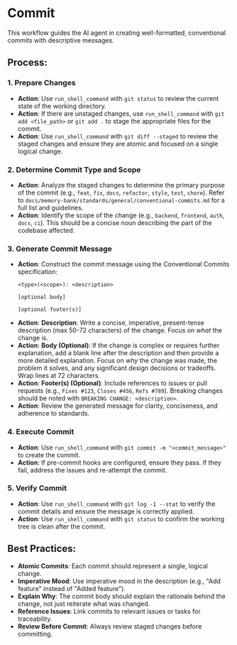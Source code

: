 # Commit

This workflow guides the AI agent in creating well-formatted, conventional commits with descriptive messages.

## Process:

### 1. Prepare Changes
*   **Action**: Use `run_shell_command` with `git status` to review the current state of the working directory.
*   **Action**: If there are unstaged changes, use `run_shell_command` with `git add <file_path>` or `git add .` to stage the appropriate files for the commit.
*   **Action**: Use `run_shell_command` with `git diff --staged` to review the staged changes and ensure they are atomic and focused on a single logical change.

### 2. Determine Commit Type and Scope
*   **Action**: Analyze the staged changes to determine the primary purpose of the commit (e.g., `feat`, `fix`, `docs`, `refactor`, `style`, `test`, `chore`). Refer to `docs/memory-bank/standards/general/conventional-commits.md` for a full list and guidelines.
*   **Action**: Identify the scope of the change (e.g., `backend`, `frontend`, `auth`, `docs`, `ci`). This should be a concise noun describing the part of the codebase affected.

### 3. Generate Commit Message
*   **Action**: Construct the commit message using the Conventional Commits specification:
    ```
    <type>(<scope>): <description>

    [optional body]

    [optional footer(s)]
    ```
*   **Action**: **Description**: Write a concise, imperative, present-tense description (max 50-72 characters) of the change. Focus on *what* the change is.
*   **Action**: **Body (Optional)**: If the change is complex or requires further explanation, add a blank line after the description and then provide a more detailed explanation. Focus on *why* the change was made, the problem it solves, and any significant design decisions or tradeoffs. Wrap lines at 72 characters.
*   **Action**: **Footer(s) (Optional)**: Include references to issues or pull requests (e.g., `Fixes #123`, `Closes #456`, `Refs #789`). Breaking changes should be noted with `BREAKING CHANGE: <description>`.
*   **Action**: Review the generated message for clarity, conciseness, and adherence to standards.

### 4. Execute Commit
*   **Action**: Use `run_shell_command` with `git commit -m "<commit_message>"` to create the commit.
*   **Action**: If pre-commit hooks are configured, ensure they pass. If they fail, address the issues and re-attempt the commit.

### 5. Verify Commit
*   **Action**: Use `run_shell_command` with `git log -1 --stat` to verify the commit details and ensure the message is correctly applied.
*   **Action**: Use `run_shell_command` with `git status` to confirm the working tree is clean after the commit.

## Best Practices:
*   **Atomic Commits**: Each commit should represent a single, logical change.
*   **Imperative Mood**: Use imperative mood in the description (e.g., "Add feature" instead of "Added feature").
*   **Explain Why**: The commit body should explain the rationale behind the change, not just reiterate what was changed.
*   **Reference Issues**: Link commits to relevant issues or tasks for traceability.
*   **Review Before Commit**: Always review staged changes before committing.